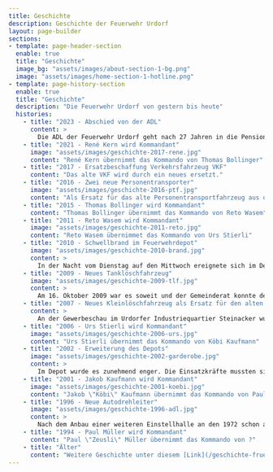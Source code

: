 ```yaml
---
title: Geschichte
description: Geschichte der Feuerwehr Urdorf
layout: page-builder
sections:
- template: page-header-section
  enable: true
  title: "Geschichte"
  image_bg: "assets/images/about-section-1-bg.png"
  image: "assets/images/home-section-1-hotline.png"
- template: page-history-section
  enable: true
  title: "Geschichte"
  description: "Die Feuerwehr Urdorf von gestern bis heute"
  histories:
    - title: "2023 - Abschied von der ADL"
      content: >
        Die ADL der Feuerwehr Urdorf geht nach 27 Jahren in die Pension. Aufgrund eines Entscheides der GVZ wird die Feuerwehr Urdorf in Zukunft keine eigene ADL mehr haben.
    - title: "2021 - René Kern wird Kommandant"
      image: "assets/images/geschichte-2017-rene.jpg"
      content: "René Kern übernimmt das Kommando von Thomas Bollinger"
    - title: "2017 - Ersatzbeschaffung Verkehrsfahrzeug VKF"
      content: "Das alte VKF wird durch ein neues ersetzt."
    - title: "2016 - Zwei neue Personentransporter"
      image: "assets/images/geschichte-2016-ptf.jpg"
      content: "Als Ersatz für das alte Personentransportfahrzeug aus dem Jahre 1992 und das Mehrzweckfahrzeug."
    - title: "2015 - Thomas Bollinger wird Kommandant"
      content: "Thomas Bollinger übernimmt das Kommando von Reto Wasem"
    - title: "2011 - Reto Wasem wird Kommandant"
      image: "assets/images/geschichte-2011-reto.jpg"
      content: "Reto Wasem übernimmet das Kommando von Urs Stierli"
    - title: "2010 - Schwellbrand im Feuerwehrdepot"
      image: "assets/images/geschichte-2010-brand.jpg"
      content: >
        In der Nacht vom Dienstag auf den Mittwoch ereignete sich im Depot der Feuerwehr Urdorf ein Brandfall. Aufgrund eines technischen Defektes entwickelte sich im Boilerraum ein Schwellbrand. Obwohl sich das Feuer nicht weiter ausbreitete, entstand aufgrund der starken Rauch- und Russentwicklung am Feuerwehrdepot ein erheblicher Sachschaden. Überdies wurden die Fahrzeuge sowie die übrigen Geräte und die gesamte Mannschaftsausrüstung stark verschmutzt.
    - title: "2009 - Neues Tanklöschfahrzeug"
      image: "assets/images/geschichte-2009-tlf.jpg"
      content: >
        Am 16. Oktober 2009 war es soweit und der Gemeinderat konnte der Feuerwehr Urdorf das fertig gestellte Tanklöschfahrzeug übergeben. Damit kann die Einsatzbereitschaft und die Sicherheit der Bevölkerung in Urdorf weiterhin uneingeschränkt gewährleistet werden.
    - title: "2007 - Neues Kleinlöschfahrzeug als Ersatz für den alten Iveco"
      content: >
        An der Gewerbeschau im Urdorfer Industriequartier Steinacker wurde das neue Ersteinsatzfahrzeug der Bevölkerung vorgestellt. Nach der Einfahrt mit Blaulicht und Horn wurde das Fahrzeug von Gemeidepräsident Werner Gutknecht an den Kommandanten Urs Stierli mit einem überdimensionalen Schlüssel symbolisch übergeben. Die Bevölkerung hatte die möglichkeit das Fahrzeug anzufassen und auch darin Platz zunehmen.
    - title: "2006 - Urs Stierli wird Kommandant"
      image: "assets/images/geschichte-2006-urs.jpg"
      content: "Urs Stierli übernimmt das Kommando von Köbi Kaufmann"
    - title: "2002 - Erweiterung des Depots"
      image: "assets/images/geschichte-2002-garderobe.jpg"
      content: >
        Im Depot wurde es zunehmend enger. Die Einsatzkräfte mussten sich neben wegfahrenden und zur abfahrt bereiten Fahrzeugen umziehen. Der realisierte Erweiterungsbau an der Rückseite des bestehenden Feuerwehrgebäudes ermöglichte zeitgemässe Verhältnisse für die moderne Feuerwehr. Er bietet Garderobenplätze für 70 Mann, Duschen und sanitäre Anlagen.
    - title: "2001 - Jakob Kaufmann wird Kommandant"
      image: "assets/images/geschichte-2001-koebi.jpg"
      content: "Jakob \"Köbi\" Kaufmann übernimmt das Kommando von Paul Müller"
    - title: "1996 - Neue Autodrehleiter"
      image: "assets/images/geschichte-1996-adl.jpg"
      content: >
        Nach dem Anbau einer weiteren Einstellhalle an den 1972 schon angebauten Einstellplätzen, wurde die Autodrehleiter, welche auf dem technisch neusten Stand ist im Mai 1997 mit einem grossen Fest eigeweiht.
    - title: "1994 - Paul Müller wird Kommandant"
      content: "Paul \"Zeusli\" Müller übernimmt das Kommando von ?"
    - title: "Älter"
      content: "Weitere Geschichte unter diesem [Link](/geschichte-frueher)"
---
```


